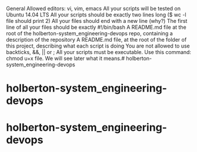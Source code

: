 General
Allowed editors: vi, vim, emacs
All your scripts will be tested on Ubuntu 14.04 LTS
All your scripts should be exactly two lines long ($ wc -l file should print 2)
All your files should end with a new line (why?)
The first line of all your files should be exactly #!/bin/bash
A README.md file at the root of the holberton-system_engineering-devops repo, containing a description of the repository
A README.md file, at the root of the folder of this project, describing what each script is doing
You are not allowed to use backticks, &&, || or ;
All your scripts must be executable. Use this command: chmod u+x file. We will see later what it means.# holberton-system_engineering-devops
# holberton-system_engineering-devops
# holberton-system_engineering-devops
